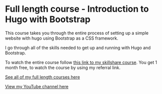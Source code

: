 # Full length course - Introduction to Hugo with Bootstrap

This course takes you through the entire process of setting up a simple website with hugo using Bootstrap as a CSS framework.

I go through all of the skills needed to get up and running with Hugo and Bootstrap.

To watch the entire course follow [this link to my skillshare course](https://skl.sh/3rsfq4y). You get 1 month free, to watch the course by using my referral link.

[See all of my full length courses here](https://www.skillshare.com/user/sean_emerson?teacherRef=684621925&via=teacher-referral-channel&gr_tch_ref=on&utm_campaign=teacher-referral-channel&utm_source=ShortUrl&utm_medium=teacher-referral-channel)


[View my YouTube channel here](https://www.youtube.com/channel/UCtlnMUJr68ytsr11_dv_elg)